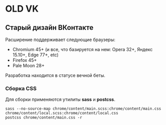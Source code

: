 # OLD VK
## Старый дизайн ВКонтакте

Расширение поддерживает следующие браузеры:
* Chromium 45+ (и все, что базируется на нем: Opera 32+, Яндекс 15.10+, Edge 77+, etc)
* Firefox 45+
* Pale Moon 28+

Разработка находится в статусе вечной беты.

### Сборка CSS

Для сборки применяются утилиты **sass** и **postcss**.

```
sass --no-source-map chrome/content/main.scss:chrome/content/main.css chrome/content/local.scss:chrome/content/local.css
postcss chrome/content/main.css -r
```